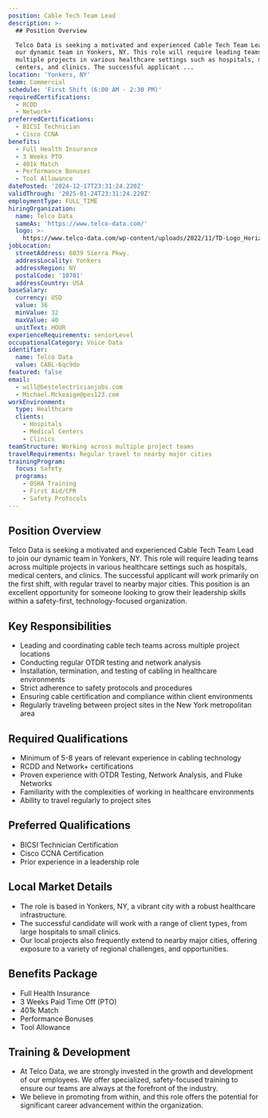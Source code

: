 ```yaml
---
position: Cable Tech Team Lead
description: >-
  ## Position Overview

  Telco Data is seeking a motivated and experienced Cable Tech Team Lead to join
  our dynamic team in Yonkers, NY. This role will require leading teams across
  multiple projects in various healthcare settings such as hospitals, medical
  centers, and clinics. The successful applicant ...
location: 'Yonkers, NY'
team: Commercial
schedule: 'First Shift (6:00 AM - 2:30 PM)'
requiredCertifications:
  - RCDD
  - Network+
preferredCertifications:
  - BICSI Technician
  - Cisco CCNA
benefits:
  - Full Health Insurance
  - 3 Weeks PTO
  - 401k Match
  - Performance Bonuses
  - Tool Allowance
datePosted: '2024-12-17T23:31:24.220Z'
validThrough: '2025-01-24T23:31:24.220Z'
employmentType: FULL_TIME
hiringOrganization:
  name: Telco Data
  sameAs: 'https://www.telco-data.com/'
  logo: >-
    https://www.telco-data.com/wp-content/uploads/2022/11/TD-Logo_Horizontal_Color.webp
jobLocation:
  streetAddress: 6039 Sierra Pkwy.
  addressLocality: Yonkers
  addressRegion: NY
  postalCode: '10701'
  addressCountry: USA
baseSalary:
  currency: USD
  value: 36
  minValue: 32
  maxValue: 40
  unitText: HOUR
experienceRequirements: seniorLevel
occupationalCategory: Voice Data
identifier:
  name: Telco Data
  value: CABL-6qc9do
featured: false
email:
  - will@bestelectricianjobs.com
  - Michael.Mckeaige@pes123.com
workEnvironment:
  type: Healthcare
  clients:
    - Hospitals
    - Medical Centers
    - Clinics
teamStructure: Working across multiple project teams
travelRequirements: Regular travel to nearby major cities
trainingProgram:
  focus: Safety
  programs:
    - OSHA Training
    - First Aid/CPR
    - Safety Protocols
---
```




## Position Overview
Telco Data is seeking a motivated and experienced Cable Tech Team Lead to join our dynamic team in Yonkers, NY. This role will require leading teams across multiple projects in various healthcare settings such as hospitals, medical centers, and clinics. The successful applicant will work primarily on the first shift, with regular travel to nearby major cities. This position is an excellent opportunity for someone looking to grow their leadership skills within a safety-first, technology-focused organization.

## Key Responsibilities
- Leading and coordinating cable tech teams across multiple project locations
- Conducting regular OTDR testing and network analysis 
- Installation, termination, and testing of cabling in healthcare environments
- Strict adherence to safety protocols and procedures
- Ensuring cable certification and compliance within client environments
- Regularly traveling between project sites in the New York metropolitan area

## Required Qualifications
- Minimum of 5-8 years of relevant experience in cabling technology
- RCDD and Network+ certifications
- Proven experience with OTDR Testing, Network Analysis, and Fluke Networks
- Familiarity with the complexities of working in healthcare environments
- Ability to travel regularly to project sites

## Preferred Qualifications
- BICSI Technician Certification
- Cisco CCNA Certification
- Prior experience in a leadership role

## Local Market Details
- The role is based in Yonkers, NY, a vibrant city with a robust healthcare infrastructure.
- The successful candidate will work with a range of client types, from large hospitals to small clinics.
- Our local projects also frequently extend to nearby major cities, offering exposure to a variety of regional challenges, and opportunities.

## Benefits Package
- Full Health Insurance
- 3 Weeks Paid Time Off (PTO)
- 401k Match
- Performance Bonuses
- Tool Allowance

## Training & Development
- At Telco Data, we are strongly invested in the growth and development of our employees. We offer specialized, safety-focused training to ensure our teams are always at the forefront of the industry.
- We believe in promoting from within, and this role offers the potential for significant career advancement within the organization.